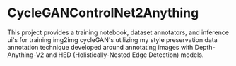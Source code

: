 # CycleGANControlNet2Anything
This project provides a training notebook, dataset annotators, and inference ui's for training img2img cycleGAN's utilizing my style preservation data annotation technique developed around annotating images with Depth-Anything-V2 and HED (Holistically-Nested Edge Detection) models.
